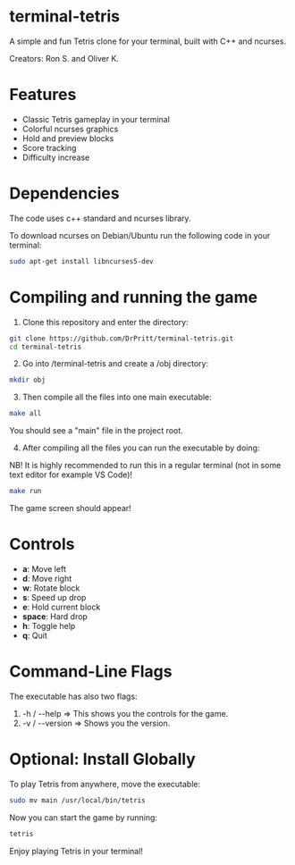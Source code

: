 # terminal-tetris

A simple and fun Tetris clone for your terminal, built with C++ and ncurses. 

Creators: Ron S. and Oliver K.

# Features

- Classic Tetris gameplay in your terminal
- Colorful ncurses graphics
- Hold and preview blocks
- Score tracking
- Difficulty increase

# Dependencies

The code uses c++ standard and ncurses library.

To download ncurses on Debian/Ubuntu run the following code in your terminal:

```bash
sudo apt-get install libncurses5-dev
```

# Compiling and running the game

1. Clone this repository and enter the directory:

```bash
git clone https://github.com/DrPritt/terminal-tetris.git
cd terminal-tetris
 ```

2. Go into /terminal-tetris and create a /obj directory:

```bash
mkdir obj
```

3. Then compile all the files into one main executable:

```bash
make all
```

You should see a "main" file in the project root.

4. After compiling all the files you can run the executable by doing:

NB! It is highly recommended to run this in a regular terminal (not in some text editor for example VS Code)!

```bash
make run
```

The game screen should appear!

# Controls

- **a**: Move left
- **d**: Move right
- **w**: Rotate block
- **s**: Speed up drop
- **e**: Hold current block
- **space**: Hard drop
- **h**: Toggle help
- **q**: Quit


# Command-Line Flags

The executable has also two flags:
   1. -h / --help => This shows you the controls for the game.
   2. -v / --version => Shows you the version.

# Optional: Install Globally

To play Tetris from anywhere, move the executable:

```bash
sudo mv main /usr/local/bin/tetris
```

Now you can start the game by running:

```bash
tetris
```

Enjoy playing Tetris in your terminal!
